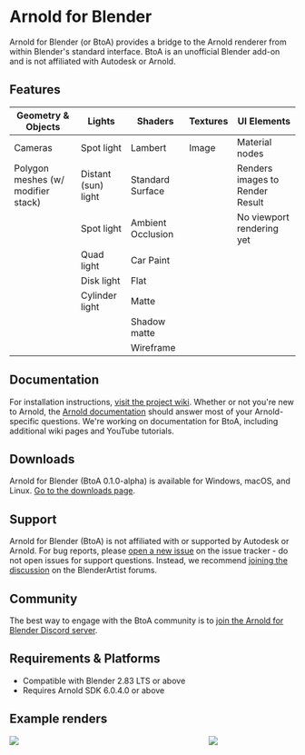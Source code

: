 # Arnold for Blender #

Arnold for Blender (or BtoA) provides a bridge to the Arnold renderer from within Blender's standard interface. BtoA is an unofficial Blender add-on and is not affiliated with Autodesk or Arnold.

## Features ##

| Geometry & Objects                 | Lights              | Shaders            | Textures | UI Elements                     |
| ---------------------------------- | ------------------- | ------------------ | -------- | ------------------------------- |
| Cameras                            | Spot light          | Lambert            | Image    | Material nodes                  | 
| Polygon meshes (w/ modifier stack) | Distant (sun) light | Standard Surface   |          | Renders images to Render Result |
|                                    | Spot light          | Ambient Occlusion  |          | No viewport rendering yet       |
|                                    | Quad light          | Car Paint          |          |                                 |
|                                    | Disk light          | Flat               |          |                                 |
|                                    | Cylinder light      | Matte              |          |                                 |
|                                    |                     | Shadow matte       |          |                                 |
|                                    |                     | Wireframe          |          |                                 |

## Documentation ##
For installation instructions, [visit the project wiki](https://github.com/lunadigital/btoa/wiki). Whether or not you're new to Arnold, the [Arnold documentation](https://www.arnoldrenderer.com/arnold/documentation/) should answer most of your Arnold-specific questions. We're working on documentation for BtoA, including additional wiki pages and YouTube tutorials.

## Downloads ##
Arnold for Blender (BtoA 0.1.0-alpha) is available for Windows, macOS, and Linux. [Go to the downloads page](https://github.com/lunadigital/btoa/releases).

## Support ##
Arnold for Blender (BtoA) is not affiliated with or supported by Autodesk or Arnold. For bug reports, please [open a new issue](https://github.com/lunadigital/btoa/issues) on the issue tracker - do not open issues for support questions. Instead, we recommend [joining the discussion](https://blenderartists.org/t/arnold-for-blender-for-real/1284309) on the BlenderArtist forums.

## Community ##
The best way to engage with the BtoA community is to [join the Arnold for Blender Discord server](https://discord.gg/MqZpKFtsNT).

## Requirements & Platforms ##
* Compatible with Blender 2.83 LTS or above
* Requires Arnold SDK 6.0.4.0 or above

## Example renders ##
<div style="display: flex">
<div style="flex: 1.7761; padding-right: 10px;">
<img src="https://github.com/lunadigital/btoa/raw/dev/examples/Render_002_Web.jpg" />
</div>
<div style="flex: 0.7995">
<img src="https://github.com/lunadigital/btoa/raw/dev/examples/Render_001.png" />
</div>
</div>